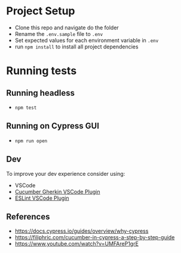 # Project Setup
- Clone this repo and navigate do the folder
- Rename the `.env.sample` file to `.env`
- Set expected values for each environment variable in `.env`
- run `npm install` to install all project dependencies

# Running tests
## Running headless
- `npm test`

## Running on Cypress GUI
- `npm run open`

## Dev
To improve your dev experience consider using:
- VSCode
- [Cucumber Gherkin VSCode Plugin](https://marketplace.visualstudio.com/items?itemName=alexkrechik.cucumberautocomplete)
- [ESLint VSCode Plugin](https://marketplace.visualstudio.com/items?itemName=dbaeumer.vscode-eslint)

## References
- https://docs.cypress.io/guides/overview/why-cypress
- https://filiphric.com/cucumber-in-cypress-a-step-by-step-guide
- https://www.youtube.com/watch?v=UMFAreP1grE
